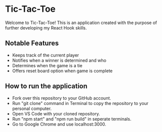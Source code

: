 # Tic-Tac-Toe

Welcome to Tic-Tac-Toe! This is an application created with the purpose of further developing my React Hook skills.

## Notable Features
- Keeps track of the current player
- Notifies when a winner is determined and who
- Determines when the game is a tie
- Offers reset board option when game is complete

## How to run the application

- Fork over this repository to your GitHub account.
- Run "git clone" command in Terminal to copy the repository to your personal computer.
- Open VS Code with your cloned repository.
- Run "npm start" and "npm run build" in seperate terminals.
- Go to Google Chrome and use localhost:3000.
